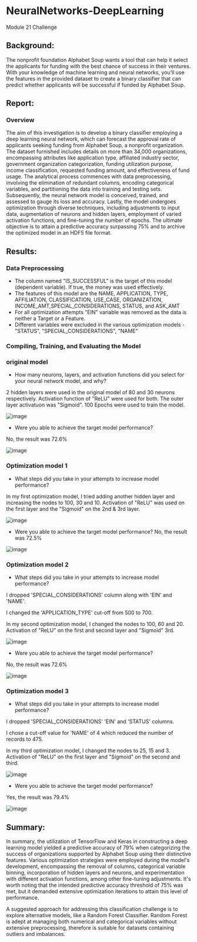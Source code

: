 # NeuralNetworks-DeepLearning
Module 21 Challenge

## Background:

The nonprofit foundation Alphabet Soup wants a tool that can help it select the applicants for funding with the best chance of success in their ventures. With your knowledge of machine learning and neural networks, you’ll use the features in the provided dataset to create a binary classifier that can predict whether applicants will be successful if funded by Alphabet Soup.

## Report:

### Overview
The aim of this investigation is to develop a binary classifier employing a deep learning neural network, which can forecast the approval rate of applicants seeking funding from Alphabet Soup, a nonprofit organization. The dataset furnished includes details on more than 34,000 organizations, encompassing attributes like application type, affiliated industry sector, government organization categorization, funding utilization purpose, income classification, requested funding amount, and effectiveness of fund usage. The analytical process commences with data preprocessing, involving the elimination of redundant columns, encoding categorical variables, and partitioning the data into training and testing sets. Subsequently, the neural network model is conceived, trained, and assessed to gauge its loss and accuracy. Lastly, the model undergoes optimization through diverse techniques, including adjustments to input data, augmentation of neurons and hidden layers, employment of varied activation functions, and fine-tuning the number of epochs. The ultimate objective is to attain a predictive accuracy surpassing 75% and to archive the optimized model in an HDF5 file format.


## Results:

### Data Preprocessing

* The column named "IS_SUCCESSFUL" is the target of this model (dependent variable).  If true, the money was used effectively.
* The features of this model are the NAME, APPLICATION, TYPE, AFFILIATION, CLASSIFICATION, USE_CASE, ORGANIZATION, INCOME_AMT,SPECIAL_CONSIDERATIONS, STATUS, and ASK_AMT 
* For all optimization attempts "EIN" variable was removed as the data is neither a Target or a Feature.
* Different variables were excluded in the various optimization models - "STATUS", "SPECIAL_CONSIDERATIONS", "NAME"

### Compiling, Training, and Evaluating the Model  
### original model
*	How many neurons, layers, and activation functions did you select for your neural network model, and why?

2 hidden layers were used in the original model of 80 and 30 neurons respectively.  Activation function of "ReLU" were used for both.  The outer layer activatuon was "Sigmoid".  100 Epochs were used to train the model. 

![image](https://github.com/CRGMBC/NeuralNetworks-DeepLearning/assets/134125287/03385ac0-0e7e-45bc-83d3-5d8ee79453ce)

*	Were you able to achieve the target model performance?

No, the result was 72.6%

![image](https://github.com/CRGMBC/NeuralNetworks-DeepLearning/assets/134125287/559fbefe-2b02-401d-8309-196ec46d4400)


### Optimization model 1
*	What steps did you take in your attempts to increase model performance?

In my first optimization model, I tried adding another hidden layer and increasing the nodes to 100, 30 and 10.  Activation of "ReLU" was used on the first layer and the "Sigmoid" on the 2nd & 3rd layer.

![image](https://github.com/CRGMBC/NeuralNetworks-DeepLearning/assets/134125287/34d2559b-e7ae-46ab-8228-102477b4b6a0)

* Were you able to achieve the target model performance?
No, the result was 72.5%

![image](https://github.com/CRGMBC/NeuralNetworks-DeepLearning/assets/134125287/4860769c-f080-4bad-9f59-8ad08f990392)


### Optimization model 2
*	What steps did you take in your attempts to increase model performance?

I dropped 'SPECIAL_CONSIDERATIONS' column along with 'EIN' and 'NAME'.

I changed the 'APPLICATION_TYPE' cut-off from 500 to 700.

In my second optimization model, I changed the nodes to 100, 60 and 20.  Activation of "ReLU" on the first and second layer and "Sigmoid" 3rd.

![image](https://github.com/CRGMBC/NeuralNetworks-DeepLearning/assets/134125287/d0d8078a-c4f8-4f33-8ad8-c9bf951e475b)

* Were you able to achieve the target model performance?

No, the result was 72.6%

![image](https://github.com/CRGMBC/NeuralNetworks-DeepLearning/assets/134125287/2ce201fd-e7e8-4d09-9e04-bfe8361c87e7)


### Optimization model 3
*	What steps did you take in your attempts to increase model performance?

I dropped 'SPECIAL_CONSIDERATIONS' 'EIN' and 'STATUS' columns.

I chose a cut-off value for 'NAME' of 4 which reduced the number of records to 475.

In my third optimization model, I changed the nodes to 25, 15 and 3.  Activation of "ReLU" on the first layer and "Sigmoid" on the second and third.

![image](https://github.com/CRGMBC/NeuralNetworks-DeepLearning/assets/134125287/4a7aea2f-40a3-419f-8211-7724d1e5a4ef)


* Were you able to achieve the target model performance?

Yes, the result was 79.4%

![image](https://github.com/CRGMBC/NeuralNetworks-DeepLearning/assets/134125287/b9305686-8a6a-49b8-847e-f373681a5c2d)


## Summary:

In summary, the utilization of TensorFlow and Keras in constructing a deep learning model yielded a predictive accuracy of 79% when categorizing the success of organizations supported by Alphabet Soup using their distinctive features. Various optimization strategies were employed during the model's development, encompassing the removal of columns, categorical variable binning, incorporation of hidden layers and neurons, and experimentation with different activation functions, among other fine-tuning adjustments. It's worth noting that the intended predictive accuracy threshold of 75% was met, but it demanded extensive optimization iterations to attain this level of performance.

A suggested approach for addressing this classification challenge is to explore alternative models, like a Random Forest Classifier. Random Forest is adept at managing both numerical and categorical variables without extensive preprocessing, therefore is suitable for datasets containing outliers and imbalances. 
